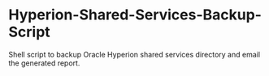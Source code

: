 Hyperion-Shared-Services-Backup-Script
======================================

Shell script to backup Oracle Hyperion shared services directory and email the generated report.
